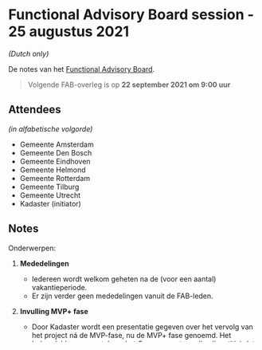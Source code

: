# Functional Advisory Board session - 25 augustus 2021

_(Dutch only)_

De notes van het [Functional Advisory Board](../FAB.md).

> Volgende FAB-overleg is op **22 september 2021 om 9:00 uur**

## Attendees

_(in alfabetische volgorde)_

- Gemeente Amsterdam
- Gemeente Den Bosch
- Gemeente Eindhoven
- Gemeente Helmond
- Gemeente Rotterdam
- Gemeente Tilburg
- Gemeente Utrecht
- Kadaster (initiator)

## Notes

Onderwerpen:

1. **Mededelingen**
     
     - Iedereen wordt welkom geheten na de (voor een aantal) vakantieperiode.
     - Er zijn verder geen mededelingen vanuit de FAB-leden.

2. **Invulling MVP+ fase**

    - Door Kadaster wordt een presentatie gegeven over het vervolg van het project ná de MVP-fase, nu de MVP+ fase genoemd. Het behandeld een voorstel van het Governance team (beslisnotitie) dat op 24 augustus jl. op hoofdlijnen is geaccordeerd in het Bestuurlijk Overleg. De presentatie en de beslisnotitie zal naar de individuele FAB-leden worden verstuurd via e-mail. De belangrijkste punten uit de presentatie:

       > De MVP+-fase is een overbruggingsperiode. Het geeft daarmee lucht om een aantal zaken uit te zoeken, om meer uit de lopende pilots te halen en waar mogelijk de pilots uit te breiden naar andere gemeenten.
       > De focus ligt daarmee dus op andere zaken dan de software ontwikkeling en er is afgesproken, om budgetaire redenen, dat deze fase geen nieuwe functionaliteit wordt ontwikkeld. 
       > Het doel blijft om een nationaal sensoren register in te voeren op basis van vrijwiligge deelname.
       > De financiering voor de MVP+-fase is rond en er zal worden gekeken naar de financiering ná deze fase.
       > Er zijn 8 werkpakketten met bijbehorende trekkers gedefinieerd waaraan zal worden gewerkt. De onderwerpen zijn: Projectmanagement, Hosting, Beleid, Pilots, Technische ondersteuning, Wettelijke verankering, Opschalingsanalyse, Implementatieplan (incl. financiering).
       > Pas ná MVP+ zal er weer focus op externe communicatie gelegd worden.
       > De MVP+-fase duurt tot en met 31 maart 2022.
       > Het opdrachtgeverschap ligt bij BZK die ook de projectleider (dagelijkse leiding) levert.
       > Er wordt een (bestuurlijke) stuurgroep geformeerd die het huidige Governanceteam zal vervangen.
          
    - N.a.v. de presentatie ontstaat een discussie over de afspraak dat er voorlopig geen 'nieuwe functionaliteit' zal worden ontwikkeld (vanwege het ontbreken van budget daarvoor): de uitleg van de presentator is dat het inderdaad niet de bedoeling is dat dat er volledig nieuwe wensen worden opgepakt maar dat er wel ruimte is voor bugs, bestaande issues en 'noodzakelijke verbeteringen' die nog nodig zijn om het systeem bruikbaar te maken voor gebruikers (bv als gevolg van bevindigen uit de pilots).
    
    - De reacties van de FAB-leden op de presentatie zijn overwegend positief. Het wordt door meerdere leden omschreven als een "logisch vervolg" en men is benieuwd naar het verdere verloop van deze fase. Rotterdam merkt op dat het belangrijk is dat er aandacht is voor de semantiek (welke taal hanteren we met elkaar) en dat ook daar de backlog op wordt uitgebreid.
          
3. **Stand van zaken - issues in de backlog** (zie [bord](https://github.com/orgs/kadaster-labs/projects/1))
   
     Hieronder het belangrijkste over het werk aan SensRNet uit de afgelopen periode:
     - issue home216 wordt besproken. Komt uit de pilot Tilburg waarbij bleek dat een organisatie verlaten kan worden en er kunnen dan lege organisaties ontstaan. Verder kan een organisatie ook niet verwijderd worden. zie [issue 216](https://github.com/kadaster-labs/sensrnet-home/issues/216)
 

4. **Wvttk en Afsluiting**
   

     - R'dam: gaan we een link leggen met het algoritme-register? Vraag komt vanuit WOB-verzoek bij de gemeente R'dam
     - WOB-verzoek: ws zullen andere gemeenten ook bevraagd worden. Er is doorverwezen naar website sensrnet. 
     - Tot zover, volgende FAB-overleg is op **22 september van 9:00 - 10:00 uur**.

